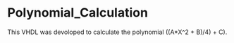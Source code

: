 # Polynomial_Calculation

This VHDL was devoloped to calculate the polynomial ((A*X^2 + B)/4) + C). 
